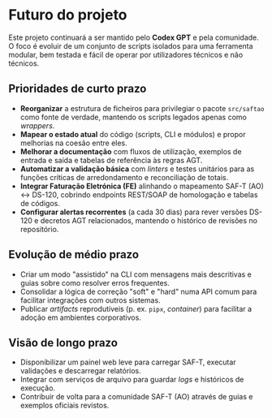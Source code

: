 # Futuro do projeto

Este projeto continuará a ser mantido pelo **Codex GPT** e pela comunidade.
O foco é evoluir de um conjunto de scripts isolados para uma ferramenta
modular, bem testada e fácil de operar por utilizadores técnicos e não técnicos.

## Prioridades de curto prazo
- **Reorganizar** a estrutura de ficheiros para privilegiar o pacote `src/saftao`
  como fonte de verdade, mantendo os scripts legados apenas como _wrappers_.
- **Mapear o estado atual** do código (scripts, CLI e módulos) e propor melhorias
  na coesão entre eles.
- **Melhorar a documentação** com fluxos de utilização, exemplos de entrada e
  saída e tabelas de referência às regras AGT.
- **Automatizar a validação básica** com _linters_ e testes unitários para as
  funções críticas de arredondamento e reconciliação de totais.
- **Integrar Faturação Eletrónica (FE)** alinhando o mapeamento SAF-T (AO) ↔
  DS-120, cobrindo endpoints REST/SOAP de homologação e tabelas de códigos.
- **Configurar alertas recorrentes** (a cada 30 dias) para rever versões DS-120 e
  decretos AGT relacionados, mantendo o histórico de revisões no repositório.

## Evolução de médio prazo
- Criar um modo "assistido" na CLI com mensagens mais descritivas e guias sobre
  como resolver erros frequentes.
- Consolidar a lógica de correção "soft" e "hard" numa API comum para facilitar
  integrações com outros sistemas.
- Publicar _artifacts_ reprodutíveis (p. ex. `pipx`, _container_) para facilitar a
  adoção em ambientes corporativos.

## Visão de longo prazo
- Disponibilizar um painel web leve para carregar SAF-T, executar validações e
  descarregar relatórios.
- Integrar com serviços de arquivo para guardar _logs_ e históricos de execução.
- Contribuir de volta para a comunidade SAF-T (AO) através de guias e exemplos
  oficiais revistos.
